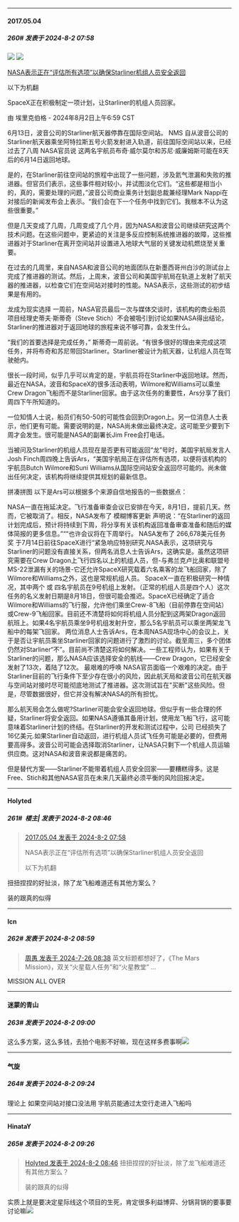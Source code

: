 ﻿
*****

####  2017.05.04  
##### 260#       发表于 2024-8-2 07:58

<img src="https://static.saraba1st.com/image/smiley/face2017/067.png" referrerpolicy="no-referrer">
<img src="https://p.sda1.dev/18/e4d88851345c58ee63f77aaaf46a7467/image.jpg" referrerpolicy="no-referrer">

[NASA表示正在“评估所有选项”以确保Starliner机组人员安全返回](https://arstechnica.com/space/2024/08/yes-nasa-really-could-bring-starliners-astronauts-back-on-crew-dragon/)

以下为机翻

SpaceX正在积极制定一项计划，让Starliner的机组人员回家。

由 埃里克伯格 - 2024年8月2日上午6:59 CST

6月13日，波音公司的Starliner航天器停靠在国际空间站。
NMS
自从波音公司的Starliner航天器乘坐阿特拉斯五号火箭发射进入轨道，前往国际空间站以来，已经过去了八周 NASA官员说 这两名宇航员布奇·威尔莫尔和苏尼·威廉姆斯可能在8天后的6月14日返回地球。

是的，在Starliner前往空间站的旅程中出现了一些问题，涉及氦气泄漏和失败的推进器。但官员们表示，这些事件相对较小，并试图淡化它们。“这些都是相当小的，真的，需要处理的问题，”波音公司商业乘务计划副总裁兼经理Mark Nappi在对接后的新闻发布会上表示。“我们会在下一个任务中找到它们。我根本不认为这些很重要。”

但是几天变成了几周，几周变成了几个月，因为NASA和波音公司继续研究这两个技术问题。在这些问题中，更紧迫的关注是多反应控制系统推进器的故障，这些推进器对于Starliner在离开空间站并设置进入地球大气层的关键发动机燃烧至关重要。

在过去的几周里，来自NASA和波音公司的地面团队在新墨西哥州白沙的测试台上完成了推进器的测试。然后，上周末，波音公司和美国宇航局在轨道上发射了航天器的推进器，以检查它们在空间站对接时的性能。NASA表示，这些测试的初步结果是有用的。

龙成为现实选择
一周前，NASA官员最后一次与媒体交谈时，该机构的商业船员项目经理史蒂夫·斯蒂奇（Steve Stich）不会被吸引到讨论如果NASA得出结论，Starliner的推进器对于返回地球的旅程来说不够可靠，会发生什么。

“我们的首要选择是完成任务，” 斯蒂奇一周前说。“有很多很好的理由来完成这项任务，并将布奇和苏尼带回Starliner。Starliner被设计为航天器，让机组人员在驾驶舱内。

很长一段时间，似乎几乎可以肯定的是，宇航员将在Starliner中返回地球。然而，最近在NASA，波音和SpaceX的很多活动表明，Wilmore和Williams可以乘坐Crew Dragon飞船而不是Starliner回家。由于这次任务的重要性，Ars分享了我们周四下午所知道的。

一位知情人士说，船员们有50-50的可能性会回到Dragon上。另一位消息人士表示，他们更有可能。需要说明的是，NASA尚未做出最终决定。这可能至少要到下周才会发生。很可能是NASA的副署长Jim Free会打电话。

当被问及Starliner的机组人员现在是否更有可能返回“龙”号时，美国宇航局发言人Josh Finch周四晚上告诉Ars，“美国宇航局正在评估所有选项，以便将该机构的宇航员Butch Wilmore和Suni Williams从国际空间站安全返回尽可能的。尚未做出任何决定，该机构将继续提供其规划的最新信息。

拼凑拼图
以下是Ars可以根据多个来源自信地报告的一些数据点：

NASA一直在拖延决定。飞行准备审查会议已安排在今天，8月1日，提前几天。然而，它被取消了。相反，NASA发布了 模糊博客更新 声明说：“在Starliner的返回计划完成后，预计将持续到下周，将分享有关该机构返回准备审查准备和随后的媒体简报的更多信息。”““也许会议将在下周举行。
NASA发布了 266,678美元任务奖 于7月14日前往SpaceX进行“紧急响应特别研究.NASA表示，这项研究与Starliner的问题没有直接关系，但两名消息人士告诉Ars，这确实是。虽然这项研究需要在Crew Dragon上飞行四名以上的机组人员，但-与弗兰克卢比奥和联盟号MS-22泄漏有关的场景-它还允许SpaceX研究载着六名乘客的龙飞船回家，除了Wilmore和Williams之外，这也是常规机组人员。
SpaceX一直在积极研究一种情况，其中两个 或 四名宇航员在9号机组上发射。（正常的机组人员是四个人）这次任务的名义发射日期是8月18日，但很可能会推迟。SpaceX已经确定了适合Wilmore和Williams的飞行服，允许他们乘坐Crew-8飞船（目前停靠在空间站）或Crew-9飞船回家。目前还不清楚将如何将机组人员分配到这两架Dragon返回航班上。如果4名宇航员乘坐9号机组发射升空，那么5名宇航员可以乘坐两架龙飞船中的每架飞回家。
两位消息人士告诉Ars，在本周NASA现场中心的会议上，关于是否让宇航员乘坐Starliner回家的问题进行了激烈的讨论。截至周三，多个团体仍然对Starliner“不”。目前尚不清楚这将如何解决。一些工程师认为，如果有关于Starliner的问题，那么NASA应该选择安全的航线——Crew Dragon，它已经安全发射了13次，着陆了12次。
最艰难的呼唤
NASA官员面临一个艰难的决定。由于Starliner目前的飞行条件下至少存在很小的风险，因此航天局和波音公司在航天器与空间站对接时尽可能彻底地测试了推进器。这次测试旨在"买断"这些风险。但是，尽管数据很好，但它并没有解决NASA的所有担忧。

那么航天局会怎么做呢?Starliner可能会安全返回地球。但似乎有一些合理的怀疑，Starliner将安全返回。如果NASA遵循其备用计划，使用龙飞船飞行，这可能意味着Starliner计划的终结。在Starliner的开发和测试过程中，公司 已经损失了16亿美元.如果Starliner自动返回，进行机组人员试飞任务可能是必要的，但费用要高得多。波音公司可能会选择取消Starliner，让NASA只剩下一个机组人员运输供应商。这对NASA和波音来说都是痛苦的。

但是替代方案——Starliner不能带着机组人员安全回家——要糟糕得多。这是Free、Stich和其他NASA官员在未来几天最终必须平衡的风险回报决定。


*****

####  Holyted  
##### 261#         楼主| 发表于 2024-8-2 08:46

<blockquote><a href="httphttps://bbs.saraba1st.com/2b/forum.php?mod=redirect&amp;goto=findpost&amp;pid=65771207&amp;ptid=2188884" target="_blank">2017.05.04 发表于 2024-8-2 07:58</a>

NASA表示正在“评估所有选项”以确保Starliner机组人员安全返回

以下为机翻</blockquote>
扭扭捏捏的好扯淡，除了龙飞船难道还有其他方案么？

装的跟真的似得


*****

####  lcn  
##### 262#       发表于 2024-8-2 08:59

<blockquote><a href="httphttps://bbs.saraba1st.com/2b/forum.php?mod=redirect&amp;goto=findpost&amp;pid=65699013&amp;ptid=2188884" target="_blank">周愚 发表于 2024-7-26 08:38</a>
英文标题都想好了，《The Mars Mission》，双关“火星载人任务”和“火星教堂” ...</blockquote>
MISSION ALL OVER

*****

####  迷蒙的青山  
##### 263#       发表于 2024-8-2 09:00

这么多方案，这么多钱，去拍个电影不好嘛，现在这样多费事啊<img src="https://static.saraba1st.com/image/smiley/face2017/053.png" referrerpolicy="no-referrer">


*****

####  气旋  
##### 264#       发表于 2024-8-2 09:24

理论上 如果空间站对接口没法用 宇航员能通过太空行走进入飞船吗


*****

####  HinataY  
##### 265#       发表于 2024-8-2 09:26

<blockquote><a href="httphttps://bbs.saraba1st.com/2b/forum.php?mod=redirect&amp;goto=findpost&amp;pid=65771470&amp;ptid=2188884" target="_blank">Holyted 发表于 2024-8-2 08:46</a>
扭扭捏捏的好扯淡，除了龙飞船难道还有其他方案么？

装的跟真的似得</blockquote>
实质上就是要决定星际线这个项目的生死，肯定很多利益博弈、分锅背锅的要事要讨论嘛<img src="https://static.saraba1st.com/image/smiley/face2017/067.png" referrerpolicy="no-referrer">

